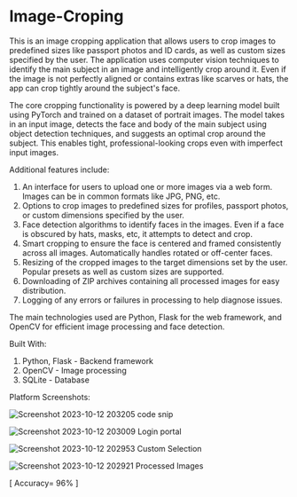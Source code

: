 # Image-Croping
This is an image cropping application that allows users to crop images to predefined sizes like passport photos and ID cards, as well as custom sizes specified by the user. The application uses computer vision techniques to identify the main subject in an image and intelligently crop around it. Even if the image is not perfectly aligned or contains extras like scarves or hats, the app can crop tightly around the subject's face.

The core cropping functionality is powered by a deep learning model built using PyTorch and trained on a dataset of portrait images. The model takes in an input image, detects the face and body of the main subject using object detection techniques, and suggests an optimal crop around the subject. This enables tight, professional-looking crops even with imperfect input images.


Additional features include:

1. An interface for users to upload one or more images via a web form. Images can be in common formats like JPG, PNG, etc.  
2. Options to crop images to predefined sizes for profiles, passport photos, or custom dimensions specified by the user.
3. Face detection algorithms to identify faces in the images. Even if a face is obscured by hats, masks, etc, it attempts to detect and crop.
4. Smart cropping to ensure the face is centered and framed consistently across all images. Automatically handles rotated or off-center faces.
5. Resizing of the cropped images to the target dimensions set by the user. Popular presets as well as custom sizes are supported.
6. Downloading of ZIP archives containing all processed images for easy distribution.
7. Logging of any errors or failures in processing to help diagnose issues.

The main technologies used are Python, Flask for the web framework, and OpenCV for efficient image processing and face detection. 

Built With:
1. Python, Flask - Backend framework
2. OpenCV - Image processing
3. SQLite - Database


Platform Screenshots:

![Screenshot 2023-10-12 203205](https://github.com/vaibhav13002/Image-Croping/assets/134428799/d5f11013-fe0d-4bb2-b82e-14b812e107b9)
code snip

![Screenshot 2023-10-12 203009](https://github.com/vaibhav13002/Image-Croping/assets/134428799/a72124e2-0f7f-41fb-ac88-581343eb111a)
Login portal

![Screenshot 2023-10-12 202953](https://github.com/vaibhav13002/Image-Croping/assets/134428799/711c3a8e-c6b7-4d95-9993-7e442ea5e94c)
Custom Selection

![Screenshot 2023-10-12 202921](https://github.com/vaibhav13002/Image-Croping/assets/134428799/d5abc4ed-acc8-4ae7-8e37-5685fe497ee7)
Processed Images

[ Accuracy= 96% ]
